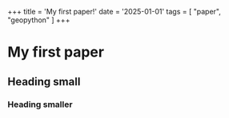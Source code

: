 +++
title = 'My first paper!'
date = '2025-01-01'
tags = [
    "paper",
    "geopython"
]
+++

# My first paper

## Heading small

### Heading smaller